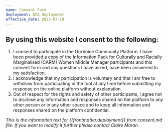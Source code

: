 ```yaml
---
name: Consent Form
deployment: DCA deployment
effective_date: 2023-07-19
---
```


## By using this website I consent to the following:

1. I consent to participate in the OurVoice Community Platform. I have been provided a copy of the Information Pack for Culturally and Racially Marginalised (CARM) Women Middle Manager participants and this consent form and any questions I have asked, have been answered to my satisfaction.
2. I acknowledge that my participation is voluntary and that I am free to withdraw from participating in the tool at any time before submitting my response on the online platform without explanation.
3. Out of respect for the rights and safety of other participants, I agree not to disclose any information and responses shared on the platform to any other person or in any other space and to keep all information and responses shared on the platform confidential.

_This is the information text for {{frontmatter.deployment}} from *consent.md* file. If you want to modify it further please contact Claire Moran._
